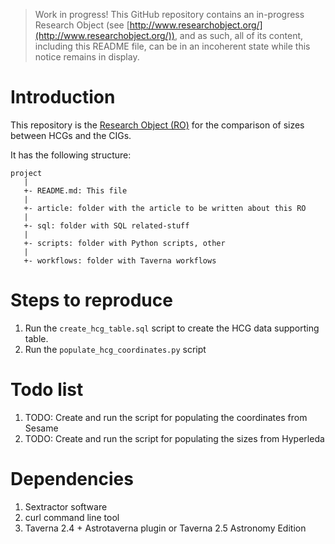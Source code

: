 > Work in progress! This GitHub repository contains an in-progress Research Object (see [http://www.researchobject.org/](http://www.researchobject.org/)), and as such, all of its content, including this README file, can be in an incoherent state while this notice remains in display.

Introduction
============

This repository is the [Research Object (RO)](http://www.researchobject.org/ "Research Object portal") for the comparison of sizes between HCGs and the CIGs.

It has the following structure:

    project
	   |
	   +- README.md: This file
	   |
	   +- article: folder with the article to be written about this RO
	   |
	   +- sql: folder with SQL related-stuff
	   |
	   +- scripts: folder with Python scripts, other
	   |
	   +- workflows: folder with Taverna workflows


Steps to reproduce
==================

1. Run the `create_hcg_table.sql` script to create the HCG data supporting table.
1. Run the `populate_hcg_coordinates.py` script

Todo list
=========

1. TODO: Create and run the script for populating the coordinates from Sesame
1. TODO: Create and run the script for populating the sizes from Hyperleda

Dependencies
============
1. Sextractor software
2. curl command line tool
3. Taverna 2.4 + Astrotaverna plugin or Taverna 2.5 Astronomy Edition

